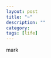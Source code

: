 ```yaml
---
layout: post
title: "~"
description: ""
category: 
tags: [life]
---
```


mark
<div style="display: none;">
唉，忧桑的日子，可是人为什么要因为外在而或喜或悲，不以物喜，不以己悲。

现在能给，能付出的太少，谁会在意我多一点呢？

渴望和人沟通，社交，一个人过一天像过一年。。。刚听的歌词，唉，单身也没啥不好的，只是缺少了人诉说。

继续写自己的代码，想这么多干什么！
</div>
